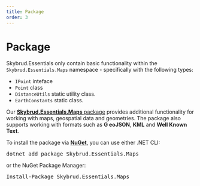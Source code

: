 ```yaml
---
title: Package
order: 3
---
```


# Package

Skybrud.Essentials only contain basic functionality within the `Skybrud.Essentials.Maps` namespace - specifically with the following types:

- <code type="Skybrud.Essentials.Maps.Geometry.IPoint, Skybrud.Essentials">IPoint</code> inteface
- <code type="Skybrud.Essentials.Maps.Geometry.Point, Skybrud.Essentials">Point</code> class
- <code type="Skybrud.Essentials.Maps.DistanceUtils, Skybrud.Essentials">DistanceUtils</code> static utility class.
- <code type="Skybrud.Essentials.Maps.EarthConstants, Skybrud.Essentials">EarthConstants</code> static class.

Our [**Skybrud.Essentials.Maps** package](/skybrud.essentials.maps/) provides additional functionality for working with maps, geospatial data and geometries. The package also supports working with formats such as **G eoJSON**, **KML** and **Well Known Text**.

<div class="installation" package="Skybrud.Essentials.Maps">
  <p>To install the package via <a href="https://www.nuget.org/packages/Skybrud.Essentials.Maps"><strong>NuGet</strong></a>, you can use either .NET CLI:</p>
    <pre class="install-dotnet-cli">dotnet add package Skybrud.Essentials.Maps</pre>
    or the NuGet Package Manager:
    <pre class="install-nuget">Install-Package Skybrud.Essentials.Maps</pre>
</div>